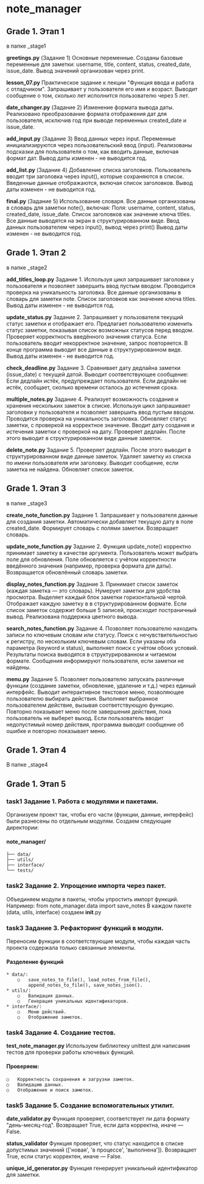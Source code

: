 # note_manager
## Grade 1. Этап 1

в папке _stage1

**greetings.py** 
(Задание 1) Основные переменные. 
Созданы базовые переменные для заметки: username, title, content, status, 
created_date, issue_date. 
Вывод значений организован через print.

**lesson_07.py**
Практическое задание к лекции "Функция ввода и работа с отладчиком".
Запрашивает у пользователя его имя и возраст.
Выводит сообщение о том, сколько лет исполнится пользователю через 5 лет.


**date_changer.py**
(Задание 2) Изменение формата вывода даты.
Реализовано преобразование формата отображения дат для пользователя, исключив 
год при выводе переменных created_date и issue_date.


**add_input.py**
(Задание 3) Ввод данных через input.
Переменные инициализируются через пользовательский ввод (input).
Реализованы подсказки для пользователя о том, как вводить данные, включая формат дат.
Вывод даты изменен - не выводится год.

**add_list.py**
(Задание 4) Добавление списка заголовков.
Пользователь вводит три заголовка через input(), которые сохраняются в список. 
Введенные данные отображаются, включая список заголовков.
Вывод даты изменен - не выводится год.

**final.py**
(Задание 5) Использование словаря.
Все данные организованы в словарь для заметки note{}, включая:
Поля: username, content, status, created_date, issue_date. 
Список заголовков как значение ключа titles. 
Все данные выводятся на экран в структурированном виде.
Ввод данных пользователем через input(), вывод через print()
Вывод даты изменен - не выводится год.

## Grade 1. Этап 2

в папке _stage2

**add_titles_loop.py** Задание 1.
Используя цикл запрашивает заголовки у пользователя и позволяет завершить 
ввод пустым вводом. Проводится проверка на уникальность заголовка.
Все данные организованы в словарь для заметки note.
Список заголовков как значение ключа titles. 
Вывод даты изменен - не выводится год.

**update_status.py** Задание 2. 
Запрашивает у пользователя текущий статус заметки и отображает его.
Предлагает пользователю изменить статус заметки, показывая список 
возможных статусов перед вводом.
Проверяет корректность введённого значения статуса. 
Если пользователь вводит некорректное значение, запрос повторяется.
В конце программа выводит все данные в структурированном виде.
Вывод даты изменен - не выводится год.

**check_deadline.py** Задание 3.
Сравнивает дату дедлайна заметки (issue_date) с текущей датой.
Выводит соответствующее сообщение:
Если дедлайн истёк, предупреждает пользователя.
Если дедлайн не истёк, сообщает, сколько времени осталось до истечения срока.

**multiple_notes.py** Задание 4.
Реализует возможность создания и хранения нескольких заметок в списке.
Используя цикл запрашивает заголовки у пользователя и позволяет завершить 
ввод пустым вводом. Проводится проверка на уникальность заголовка.
Обновляет статус заметки, с проверкой на корректное значение.
Вводит дату создания и истечения заметки с проверкой на дату.
Проверяет дедлайн. После этого выводит в структурированном виде данные заметок.

**delete_note.py** Задание 5.
Проверяет дедлайн. После этого выводит в структурированном виде данные заметок.
Удаляет заметку из списка по имени пользователя или заголовку.
Выводит сообщение, если заметка не найдена.
Обновляет список заметок.

## Grade 1. Этап 3

в папке _stage3

**create_note_function.py** Задание 1.
Запрашивает у пользователя данные для создания заметки.
Автоматически добавляет текущую дату в поле created_date.
Формирует словарь с полями заметки.
Возвращает словарь.

**update_note_function.py** Задание 2.
Функция update_note() корректно принимает заметку в качестве аргумента.
Пользователь может выбрать поле для обновления.
Поле обновляется с учётом корректности введённого значения (например, проверка формата для даты).
Возвращается обновлённый словарь заметки.

**display_notes_function.py** Задание 3.
Принимает список заметок (каждая заметка — это словарь).
Нумерует заметки для удобства просмотра.
Выделяет каждый блок заметки горизонтальной чертой.
Отображает каждую заметку в в структурированном формате.
Если список заметок содержит больше 5 записей, происходит 
постраничный вывод. Реализована поддержка цветного вывода.

**search_notes_function.py** Задание 4.
Позволяет пользователю находить записи по ключевым словам или статусу.
Поиск с нечувствительностью к регистру, по нескольким ключевым словам.
Если указаны оба параметра (keyword и status), выполняет поиск 
с учётом обоих условий.
Результаты поиска выводятся в структурированном и читаемом формате.
Сообщения информируют пользователя, если заметки не найдены.

**menu.py** Задание 5.
Позволяет пользователю запускать различные функции (создание заметки, 
обновление, удаление и т.д.) через единый интерфейс.
Выводит интерактивное текстовое меню, позволяющее пользователю 
выбирать действия.
Выполняет выбранное пользователем действие, вызывая соответствующую функцию.
Повторно показывает меню после завершения действия, 
пока пользователь не выберет выход.
Если пользователь вводит недопустимый номер действия, программа выводит 
сообщение об ошибке и повторно показывает меню.

## Grade 1. Этап 4

В папке _stage4


## Grade 1. Этап 5
### **task1** Задание 1. Работа с модулями и пакетами.

Организуем проект так, чтобы его части (функции, данные, интерфейс) 
были разнесены по отдельным модулям.
Создаем следующие директории:
#### note_manager/
    ├── data/
    ├── utils/
    ├── interface/
    └── tests/

### **task2** Задание 2. Упрощение импорта через пакет.

Объединяем модули в пакеты, чтобы упростить импорт функций.
Например: from note_manager.data import save_notes
В каждом пакете (data, utils, interface) создаем __init__.py

### **task3** Задание 3. Рефакторинг функций в модули.

Переносим функции в соответствующие модули, чтобы каждая часть проекта 
содержала только связанные элементы.
#### Разделение функций
    * data/:
        ○	save_notes_to_file(), load_notes_from_file(), 
            append_notes_to_file(), save_notes_json().
    * utils/:
        ○	Валидация данных.
        ○	Генерация уникальных идентификаторов.
    * interface/:
        ○	Меню действий.
        ○	Отображение заметок.


### **task4** Задание 4. Создание тестов.

**test_note_manager.py**
Используем библиотеку unittest для написания тестов для проверки работы 
ключевых функций.
#### Проверяем:
    ○	Корректность сохранения и загрузки заметок.
    ○	Валидацию данных.
    ○	Отображение и поиск заметок.


### **task5** Задание 5. Создание вспомогательных утилит.

**date_validator.py**
Функция проверяет, соответствует ли дата формату "день-месяц-год".
Возвращает True, если дата корректна, иначе — False.

**status_validator**
Функция проверяет, что статус находится в списке допустимых значений 
(['новая', 'в процессе', 'выполнена']).
Возвращает True, если статус корректен, иначе — False.

**unique_id_generator.py**
Функция генерирует уникальный идентификатор для заметки.
